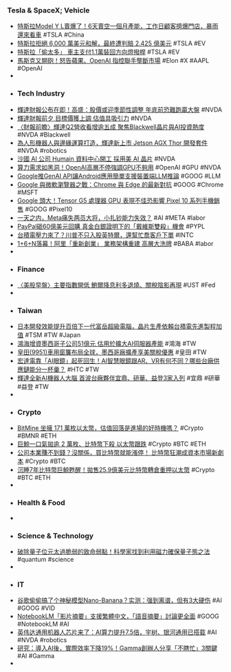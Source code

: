 ### Tesla & SpaceX; Vehicle
- [特斯拉Model Y L賣爆了！6天賣空一個月產能，工作日顧客擠爆門店，暴雨還來看車](https://hao.cnyes.com/post/190021) #TSLA #China
- [特斯拉拒絕 6,000 萬美元和解，最終遭判賠 2.425 億美元](https://technews.tw/2025/08/26/tesla-could-have-avoided-that-242-5m-autopilot-verdict/) #TSLA #EV
- [特斯拉「偷太多」 車主支付1.1萬裝回方向燈撥桿](https://tw.news.yahoo.com/怎能不愛車-特斯拉-偷太多-車主支付1-1萬裝回方向燈撥桿-070500512.html) #TSLA #EV
- [馬斯克又開砲！怒告蘋果、OpenAI 指控聯手壟斷市場](https://wantrich.chinatimes.com/news/20250826900505-420101) #Elon #X #AAPL #OpenAI
-
- ### Tech Industry
- [輝達財報公布在即！高盛：股價或迎季節性調整 年底前恐難跑贏大盤](https://news.cnyes.com/news/id/6126480) #NVDA
- [輝達財報前夕 目標價獲上調 估值具吸引力](https://news.cnyes.com/news/id/6125725) #NVDA
- [〈財報前瞻〉輝達Q2營收看增逾五成 聚焦Blackwell晶片與AI投資熱度](https://news.cnyes.com/news/id/6125473) #NVDA #Blackwell
- [為人形機器人與邊緣運算打造，輝達新上市 Jetson AGX Thor 開發套件](https://finance.technews.tw/2025/08/26/nvidia-launches-new-jetson-agx-thor-development-kit/) #NVDA #robotics
- [沙國 AI 公司 Humain 資料中心開工 採用美 AI 晶片](https://technews.tw/2025/08/26/saudi-arabian-ai-company-humain-uses-us-ai-chips/) #NVDA
- [算力需求如黑洞！OpenAI高層不停強調GPU不夠用](https://news.cnyes.com/news/id/6125733) #OpenAI #GPU #NVDA
- [Google推GenAI API讓Android應用簡單支援裝置端LLM推論](https://www.ithome.com.tw/news/170804) #GOOG #LLM
- [Google 與微軟瀏覽器之戰：Chrome 與 Edge 的最新對抗](https://technews.tw/2025/08/26/chrome-edge/) #GOOG #Chrome #MSFT
- [Google 頭大！Tensor G5 處理器 GPU 表現不佳恐影響 Pixel 10 系列手機銷售](https://technews.tw/2025/08/26/googles-tensor-g5-processor-gpu-performance-is-poor/) #GOOG #Pixel10
- [一天之内，Meta痛失两员大将，小扎钞能力失效？](https://www.jiqizhixin.com/articles/2025-08-26-9) #AI #META #labor
- [PayPal砸60億美元回購 真金白銀證明下的「戴維斯雙殺」機會](https://news.cnyes.com/news/id/6125781) #PYPL
- [台積電壓力來了？川普不只入股英特爾，還幫忙喬客戶下單](https://finance.technews.tw/2025/08/25/trump-not-only-invested-in-intel-but-also-helped-find-customers-to-place-orders/) #INTC
- [1+6+N落幕！阿里「重新創業」 業務架構重建 高層大洗牌](https://news.cnyes.com/news/id/6126118) #BABA #labor
-
- ### Finance
- [〈美股早盤〉主要指數開低 鮑爾降息利多退燒、關稅陰影再現](https://news.cnyes.com/news/id/6125385) #UST #Fed
-
- ### Taiwan
- [日本開發效能提升百倍下一代富岳超級電腦，晶片生產依賴台積電先進製程加值](https://technews.tw/2025/08/26/japan-develops-next-generation-fugaku-supercomputer/) #TSM #TW #Japan
- [鴻海增資墨西哥子公司51億元 估用於擴大AI伺服器產能](https://news.cnyes.com/news/id/6125448) #鴻海 #TW
- [皇田(9951)車用窗簾布局全球，墨西哥廠擴產享美關稅優惠](https://uanalyze.com.tw/articles/1095929879) #皇田 #TW
- [宏達電靠「AI眼鏡」起死回生！AI智慧眼鏡跟AR、VR有何不同？哪些台廠供應鏈能分一杯羹？](https://tw.stock.yahoo.com/news/宏達電靠「ai眼鏡」起死回生！ai智慧眼鏡跟ar、vr有何不同？哪些台廠供應鏈能分一杯羹？｜盤點概念股-081434040.html) #HTC #TW
- [輝達全新AI機器人大腦 首波台廠夥伴宜鼎、研華、益登3家入列](https://news.cnyes.com/news/id/6126428) #宜鼎 #研華 #益登 #TW
-
- ### Crypto
- [BitMine 坐擁 171 萬枚以太幣，估值回落是進場的好時機嗎？](https://abmedia.io/bitmine-hold-1713k-eth) #Crypto #BMNR #ETH
- [巨鯨一口氣拋逾 2 萬枚、比特幣下殺 以太幣跟跌](https://finance.technews.tw/2025/08/26/whale-selling-drives-bitcoin-down/) #Crypto #BTC #ETH
- [公司本業賺不到錢？沒關係，買比特幣就能漲停！ 比特幣狂潮成資本市場新劇本](https://www.techbang.com/posts/124906-bitcoin-boom-capital-market-script) #Crypto #BTC
- [沉睡7年比特幣巨鯨甦醒！拋售25.9億美元比特幣轉倉重押以太幣](https://news.cnyes.com/news/id/6125646) #Crypto #BTC #ETH
-
- ### Health & Food
-
- ### Science & Technology
- [破除量子位元太過脆弱的致命弱點！科學家找到利用磁力確保量子態之法](https://technews.tw/2025/08/26/scientists-may-have-just-cracked-quantum-computings-biggest-problem/) #quantum #science
-
- ### IT
- [谷歌偷偷搞了个神秘模型Nano-Banana？实测：强到离谱，但有3大硬伤](https://www.jiqizhixin.com/articles/2025-08-26-8) #AI #GOOG #VID
- [NotebookLM「影片摘要」支援繁體中文，「語音摘要」討論更全面](https://technews.tw/2025/08/26/notebooklm-video-overviews-are-now-available-in-80-languages/) #GOOG #NotebookLM #AI
- [英伟达通用机器人芯片来了：AI算力提升7.5倍，宇树、银河通用已搭载](https://www.jiqizhixin.com/articles/2025-08-26-5) #AI #NVDA #robotics
- [研究：導入AI後，實際效率下降19%！Gamma創辦人分享「不瞎忙」3關鍵](https://www.bnext.com.tw/article/84276/gamma-grant-lee-linkedin-notes) #AI #Gamma
-